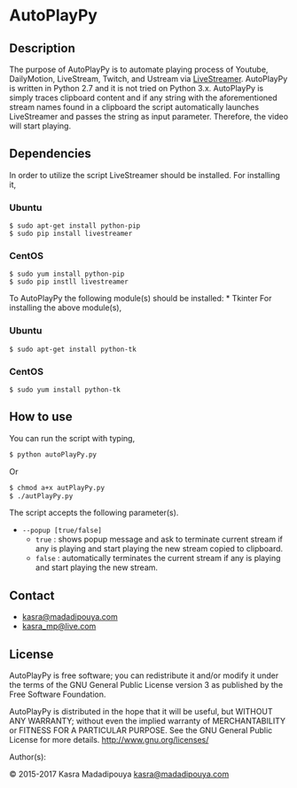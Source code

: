 # AutoPlayPy

## Description
The purpose of AutoPlayPy is to automate playing process of Youtube, DailyMotion, LiveStream, Twitch, and Ustream via [LiveStreamer](https://github.com/chrippa/livestreamer).
AutoPlayPy is written in Python 2.7 and it is not tried on Python 3.x. AutoPlayPy is simply traces clipboard content and if any string with the aforementioned stream names found in a clipboard the script automatically launches LiveStreamer and passes the string as input parameter. Therefore, the video will start playing.

## Dependencies
In order to utilize the script LiveStreamer should be installed. For installing it,

### Ubuntu
	$ sudo apt-get install python-pip
	$ sudo pip install livestreamer

### CentOS
	$ sudo yum install python-pip 
	$ sudo pip instll livestreamer

To AutoPlayPy the following module(s) should be installed:
	* Tkinter
For installing the above module(s),

### Ubuntu
	$ sudo apt-get install python-tk

### CentOS
	$ sudo yum install python-tk

## How to use  
You can run the script with typing,
```bash
$ python autoPlayPy.py
```
Or
```bash
$ chmod a+x autPlayPy.py
$ ./autPlayPy.py
```

The script accepts the following parameter(s).  
* `--popup [true/false]`
	* `true` : shows popup message and ask to terminate current stream if any is playing and start playing the new stream copied to clipboard.  
	* `false` : automatically terminates the current stream if any is playing and start playing the new stream.
 
## Contact
* kasra@madadipouya.com  
* kasra_mp@live.com  
	
## License
AutoPlayPy is free software; you can redistribute it and/or modify
it under the terms of the GNU General Public License version 3
as published by the Free Software Foundation.

AutoPlayPy is distributed in the hope that it will be useful,
but WITHOUT ANY WARRANTY; without even the implied warranty of
MERCHANTABILITY or FITNESS FOR A PARTICULAR PURPOSE.  See the
GNU General Public License for more details.  <http://www.gnu.org/licenses/>

Author(s):

© 2015-2017 Kasra Madadipouya <kasra@madadipouya.com>
